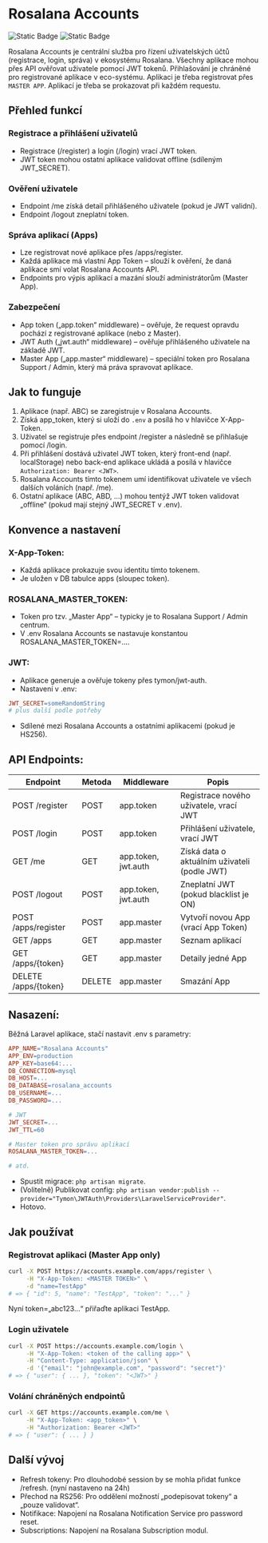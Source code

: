 # Rosalana Accounts

![Static Badge](https://img.shields.io/badge/ROSALANA-blue?style=for-the-badge)
![Static Badge](https://img.shields.io/badge/Ready_to-Deploy-green?style=for-the-badge)


Rosalana Accounts je centrální služba pro řízení uživatelských účtů (registrace, login, správa) v ekosystému Rosalana. Všechny aplikace mohou přes API ověřovat uživatele pomocí JWT tokenů. Přihlašování je chráněné pro registrované aplikace v eco-systému. Aplikaci je třeba registrovat přes `MASTER APP`. Aplikací je třeba se prokazovat při každém requestu.

## Přehled funkcí

### Registrace a přihlášení uživatelů

- Registrace (/register) a login (/login) vrací JWT token.
- JWT token mohou ostatní aplikace validovat offline (sdíleným JWT_SECRET).

### Ověření uživatele

- Endpoint /me získá detail přihlášeného uživatele (pokud je JWT validní).
- Endpoint /logout zneplatní token.

### Správa aplikací (Apps)

- Lze registrovat nové aplikace přes /apps/register.
- Každá aplikace má vlastní App Token – slouží k ověření, že daná aplikace smí volat Rosalana Accounts API.
- Endpoints pro výpis aplikací a mazání slouží administrátorům (Master App).

### Zabezpečení

- App token („app.token“ middleware) – ověřuje, že request opravdu pochází z registrované aplikace (nebo z Master).
- JWT Auth („jwt.auth“ middleware) – ověřuje přihlášeného uživatele na základě JWT.
- Master App („app.master“ middleware) – speciální token pro Rosalana Support / Admin, který má práva spravovat aplikace.

## Jak to funguje

1. Aplikace (např. ABC) se zaregistruje v Rosalana Accounts.
2. Získá app_token, který si uloží do `.env` a posílá ho v hlavičce X-App-Token.
3. Uživatel se registruje přes endpoint /register a následně se přihlašuje pomocí /login.
4. Při přihlášení dostává uživatel JWT token, který front-end (např. localStorage) nebo back-end aplikace ukládá a posílá v hlavičce `Authorization: Bearer <JWT>`.
5. Rosalana Accounts tímto tokenem umí identifikovat uživatele ve všech dalších voláních (např. /me).
6. Ostatní aplikace (ABC, ABD, …) mohou tentýž JWT token validovat „offline“ (pokud mají stejný JWT_SECRET v .env).

## Konvence a nastavení

### X-App-Token:

- Každá aplikace prokazuje svou identitu tímto tokenem.
- Je uložen v DB tabulce apps (sloupec token).

### ROSALANA_MASTER_TOKEN:

- Token pro tzv. „Master App“ – typicky je to Rosalana Support / Admin centrum.
- V .env Rosalana Accounts se nastavuje konstantou ROSALANA_MASTER_TOKEN=....

### JWT:

- Aplikace generuje a ověřuje tokeny přes tymon/jwt-auth.
- Nastavení v .env:

```makefile
JWT_SECRET=someRandomString
# plus další podle potřeby
```

- Sdílené mezi Rosalana Accounts a ostatními aplikacemi (pokud je HS256).

## API Endpoints:

| Endpoint          | Metoda | Middleware         | Popis                                              |
|-------------------|--------|--------------------|----------------------------------------------------|
| POST /register    | POST   | app.token          | Registrace nového uživatele, vrací JWT             |
| POST /login       | POST   | app.token          | Přihlášení uživatele, vrací JWT                    |
| GET /me           | GET    | app.token, jwt.auth| Získá data o aktuálním uživateli (podle JWT)       |
| POST /logout      | POST   | app.token, jwt.auth| Zneplatní JWT (pokud blacklist je ON)              |
| POST /apps/register | POST | app.master         | Vytvoří novou App (vrací App Token)                |
| GET /apps         | GET    | app.master         | Seznam aplikací                                    |
| GET /apps/{token} | GET    | app.master         | Detaily jedné App                                  |
| DELETE /apps/{token} | DELETE | app.master      | Smazání App                                        |

## Nasazení:

Běžná Laravel aplikace, stačí nastavit .env s parametry:

```makefile
APP_NAME="Rosalana Accounts"
APP_ENV=production
APP_KEY=base64:...
DB_CONNECTION=mysql
DB_HOST=...
DB_DATABASE=rosalana_accounts
DB_USERNAME=...
DB_PASSWORD=...

# JWT
JWT_SECRET=...
JWT_TTL=60

# Master token pro správu aplikací
ROSALANA_MASTER_TOKEN=...

# atd.
```

- Spustit migrace: `php artisan migrate`.
- (Volitelně) Publikovat config: `php artisan vendor:publish --provider="Tymon\JWTAuth\Providers\LaravelServiceProvider"`.
- Hotovo.

## Jak používat

### Registrovat aplikaci (Master App only)

```bash
curl -X POST https://accounts.example.com/apps/register \
     -H "X-App-Token: <MASTER TOKEN>" \
     -d "name=TestApp"
# => { "id": 5, "name": "TestApp", "token": "..." }
```

Nyní token=„abc123…“ přiřaďte aplikaci TestApp.

### Login uživatele

```bash
curl -X POST https://accounts.example.com/login \
     -H "X-App-Token: <token of the calling app>" \
     -H "Content-Type: application/json" \
     -d '{"email": "john@example.com", "password": "secret"}'
# => { "user": { ... }, "token": "<JWT>" }
```

### Volání chráněných endpointů

```bash
curl -X GET https://accounts.example.com/me \
     -H "X-App-Token: <app_token>" \
     -H "Authorization: Bearer <JWT>"
# => { "user": { ... } }
```

## Další vývoj

- Refresh tokeny: Pro dlouhodobé session by se mohla přidat funkce /refresh. (nyní nastaveno na 24h)
- Přechod na RS256: Pro oddělení možností „podepisovat tokeny“ a „pouze validovat“.
- Notifikace: Napojení na Rosalana Notification Service pro password reset.
- Subscriptions: Napojení na Rosalana Subscription modul.